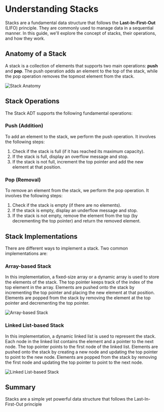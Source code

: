 # Understanding Stacks

Stacks are a fundamental data structure that follows the **Last-In-First-Out** (LIFO) principle. They are commonly used to manage data in a sequential manner. In this guide, we'll explore the concept of stacks, their operations, and how they work.

## Anatomy of a Stack

A stack is a collection of elements that supports two main operations: **push** and **pop**. The push operation adds an element to the top of the stack, while the pop operation removes the topmost element from the stack.

![Stack Anatomy](https://cdn.programiz.com/sites/tutorial2program/files/stack.png)

## Stack Operations

The Stack ADT supports the following fundamental operations:

### Push (Addition)

To add an element to the stack, we perform the push operation. It involves the following steps:

1. Check if the stack is full (if it has reached its maximum capacity).
2. If the stack is full, display an overflow message and stop.
3. If the stack is not full, increment the top pointer and add the new element at that position.

### Pop (Removal)

To remove an element from the stack, we perform the pop operation. It involves the following steps:

1. Check if the stack is empty (if there are no elements).
2. If the stack is empty, display an underflow message and stop.
3. If the stack is not empty, remove the element from the top (by decrementing the top pointer) and return the removed element.

## Stack Implementations

There are different ways to implement a stack. Two common implementations are:

### Array-based Stack

In this implementation, a fixed-size array or a dynamic array is used to store the elements of the stack. The top pointer keeps track of the index of the top element in the array. Elements are pushed onto the stack by incrementing the top pointer and placing the new element at that position. Elements are popped from the stack by removing the element at the top pointer and decrementing the top pointer.

![Array-based Stack](https://media.geeksforgeeks.org/wp-content/uploads/20210409185210/HowtoImplementStackinJavaUsingArrayandGenerics.jpg)

### Linked List-based Stack

In this implementation, a dynamic linked list is used to represent the stack. Each node in the linked list contains the element and a pointer to the next node. The top pointer points to the first node of the linked list. Elements are pushed onto the stack by creating a new node and updating the top pointer to point to the new node. Elements are popped from the stack by removing the first node and updating the top pointer to point to the next node.

![Linked List-based Stack](http://www.btechsmartclass.com/data_structures/ds_images/stack_implementation_using_linked_list.png)

## Summary

Stacks are a simple yet powerful data structure that follows the Last-In-First-Out principle
